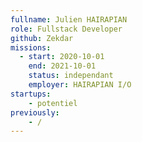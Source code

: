 ```yaml
---
fullname: Julien HAIRAPIAN
role: Fullstack Developer
github: Zekdar
missions:
  - start: 2020-10-01
    end: 2021-10-01
    status: independant
    employer: HAIRAPIAN I/O
startups:
    - potentiel
previously:
    - /
---
```

